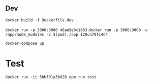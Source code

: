 ## Dev

`docker build -f Dockerfile.dev .`

`docker run -p 3000:3000 48ae9e6c1863`
`docker run -p 3000:3000 -v /app/node_modules -v $(pwd):/app 120ca70fc4c4`

`docker-compose up`

# Test

`docker run -it 5bbf01a30d26 npm run test`
